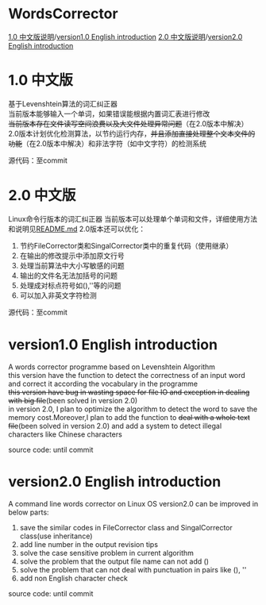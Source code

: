 # WordsCorrector
[1.0 中文版说明](#10-中文版)/[version1.0 English introduction](#version10-english-introduction)
[2.0 中文版说明](#20-中文版)/[version2.0 English introduction](#version20-english-introduction)
# 1.0 中文版 
基于Levenshtein算法的词汇纠正器<br>
当前版本能够输入一个单词，如果错误能根据内置词汇表进行修改<br>
~~当前版本存在文件读写空间浪费以及大文件处理异常问题~~（在2.0版本中解决）<br>
2.0版本计划优化检测算法，以节约运行内存，~~并且添加直接处理整个文本文件的功能~~（在2.0版本中解决）和非法字符（如中文字符）的检测系统<br>

源代码：至commit

# 2.0 中文版
Linux命令行版本的词汇纠正器
当前版本可以处理单个单词和文件，详细使用方法和说明见[README.md](./README.md)
2.0版本还可以优化：
1. 节约FileCorrector类和SingalCorrector类中的重复代码（使用继承）
2. 在输出的修改提示中添加原文行号
3. 处理当前算法中大小写敏感的问题
4. 输出的文件名无法加括号的问题
5. 处理成对标点符号如(),''等的问题
6. 可以加入非英文字符检测
 
 源代码：至commit
 
# version1.0 English introduction
A words corrector programme based on Levenshtein Algorithm<br>
this version have the function to detect the correctness of an input word and correct it according the vocabulary in the programme<br>
~~this version have bug in wasting space for file IO and exception in dealing with big file~~(been solved in version 2.0)<br>
in version 2.0, I plan to optimize the algorithm to detect the word to save the memory cost.Moreover,I plan to add the function to ~~deal with a whole text file~~(been solved in version 2.0) and add a system to detect illegal characters like Chinese characters<br>

source code: until commit

# version2.0 English introduction
A command line words corrector on Linux OS
version2.0 can be improved in below parts:
1. save the similar codes in FileCorrector class and SingalCorrector class(use inheritance)
2. add line number in the output revision tips
3. solve the case sensitive problem in current algorithm
4. solve the problem that the output file name can not add ()
5. solve the problem that can not deal with punctuation in pairs like (), ''
6. add non English character check

source code: until commit 